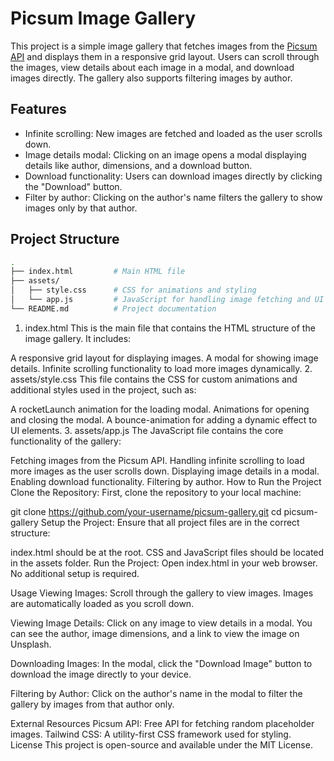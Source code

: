# Picsum Image Gallery

This project is a simple image gallery that fetches images from the [Picsum API](https://picsum.photos) and displays them in a responsive grid layout. Users can scroll through the images, view details about each image in a modal, and download images directly. The gallery also supports filtering images by author.

## Features
- Infinite scrolling: New images are fetched and loaded as the user scrolls down.
- Image details modal: Clicking on an image opens a modal displaying details like author, dimensions, and a download button.
- Download functionality: Users can download images directly by clicking the "Download" button.
- Filter by author: Clicking on the author's name filters the gallery to show images only by that author.

## Project Structure

```bash
.
├── index.html         # Main HTML file
├── assets/
│   ├── style.css      # CSS for animations and styling
│   └── app.js         # JavaScript for handling image fetching and UI interactions
└── README.md          # Project documentation

```
1. index.html
This is the main file that contains the HTML structure of the image gallery. It includes:

A responsive grid layout for displaying images.
A modal for showing image details.
Infinite scrolling functionality to load more images dynamically.
2. assets/style.css
This file contains the CSS for custom animations and additional styles used in the project, such as:

A rocketLaunch animation for the loading modal.
Animations for opening and closing the modal.
A bounce-animation for adding a dynamic effect to UI elements.
3. assets/app.js
The JavaScript file contains the core functionality of the gallery:

Fetching images from the Picsum API.
Handling infinite scrolling to load more images as the user scrolls down.
Displaying image details in a modal.
Enabling download functionality.
Filtering by author.
How to Run the Project
Clone the Repository:
First, clone the repository to your local machine:


git clone https://github.com/your-username/picsum-gallery.git
cd picsum-gallery
Setup the Project:
Ensure that all project files are in the correct structure:

index.html should be at the root.
CSS and JavaScript files should be located in the assets folder.
Run the Project:
Open index.html in your web browser. No additional setup is required.

Usage
Viewing Images:
Scroll through the gallery to view images. Images are automatically loaded as you scroll down.

Viewing Image Details:
Click on any image to view details in a modal. You can see the author, image dimensions, and a link to view the image on Unsplash.

Downloading Images:
In the modal, click the "Download Image" button to download the image directly to your device.

Filtering by Author:
Click on the author's name in the modal to filter the gallery by images from that author only.

External Resources
Picsum API: Free API for fetching random placeholder images.
Tailwind CSS: A utility-first CSS framework used for styling.
License
This project is open-source and available under the MIT License.
